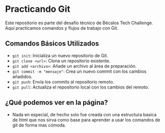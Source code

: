 # Practicando Git

Este repositorio es parte del desafío técnico de Bécalos Tech Challenge. Aquí practicamos comandos y flujos de trabajo con Git.

## Comandos Básicos Utilizados

- `git init`: Inicializa un nuevo repositorio de Git.
- `git clone <url>`: Clona un repositorio existente.
- `git add <archivo>`: Añade un archivo al área de preparación.
- `git commit -m "mensaje"`: Crea un nuevo commit con los cambios añadidos.
- `git push`: Envía los commits al repositorio remoto.
- `git pull`: Actualiza el repositorio local con los cambios del remoto.

## ¿Qué podemos ver en la página?

- Nada en especial, de hecho solo fue creada con una estructura basica de html que nos sirva como base para aprender a usar los comandos de git de forma mas cómoda.
